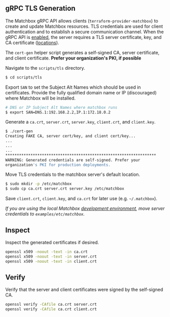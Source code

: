 ## gRPC TLS Generation

The Matchbox gRPC API allows clients (`terraform-provider-matchbox`) to create and update Matchbox resources. TLS credentials are used for client authentication and to establish a secure communication channel. When the gRPC API is [enabled](../../Documentation/deployment.md#customization), the server requires a TLS server certificate, key, and CA certificate ([locations](../../Documentation/config.md#files-and-directories)).

The `cert-gen` helper script generates a self-signed CA, server certificate, and client certificate. **Prefer your organization's PKI, if possible**

Navigate to the `scripts/tls` directory.

```sh
$ cd scripts/tls
```

Export `SAN` to set the Subject Alt Names which should be used in certificates. Provide the fully qualified domain name or IP (discouraged) where Matchbox will be installed.

```sh
# DNS or IP Subject Alt Names where matchbox runs
$ export SAN=DNS.1:192.168.2.2,IP.1:172.18.0.2
```

Generate a `ca.crt`, `server.crt`, `server.key`, `client.crt`, and `client.key`.

```sh
$ ./cert-gen
Creating FAKE CA, server cert/key, and client cert/key...
...
...
...
******************************************************************
WARNING: Generated credentials are self-signed. Prefer your
organization's PKI for production deployments.
```

Move TLS credentials to the matchbox server's default location.

```sh
$ sudo mkdir -p /etc/matchbox
$ sudo cp ca.crt server.crt server.key /etc/matchbox
```

Save `client.crt`, `client.key`, and `ca.crt` for later use (e.g. `~/.matchbox`).

*If you are using the local Matchbox [development environment](../../Documentation/getting-started-docker.md), move server credentials to `examples/etc/matchbox`.*

## Inspect

Inspect the generated certificates if desired.

```sh
openssl x509 -noout -text -in ca.crt
openssl x509 -noout -text -in server.crt
openssl x509 -noout -text -in client.crt
```

## Verify

Verify that the server and client certificates were signed by the self-signed CA.

```sh
openssl verify -CAfile ca.crt server.crt
openssl verify -CAfile ca.crt client.crt
```
